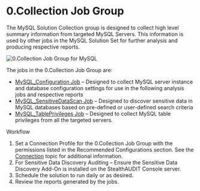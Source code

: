 # 0.Collection Job Group

The MySQL Solution Collection group is designed to collect high level summary information from
targeted MySQL Servers. This information is used by other jobs in the MySQL Solution Set for further
analysis and producing respective reports.

![0.Collection Job Group for MySQL](/img/versioned_docs/accessanalyzer_11.6/accessanalyzer/solutions/databases/postgresql/collection/0.collectionjobgroup.webp)

The jobs in the 0.Collection Job Group are:

- [MySQL_Configuration Job](/docs/accessanalyzer/11.6/solutions/databases/mysql/collection/mysql_configuration.md)
  – Designed to collect MySQL server instance and database configuration settings for use in the
  following analysis jobs and respective reports
- [MySQL_SensitiveDataScan Job](/docs/accessanalyzer/11.6/solutions/databases/mysql/collection/mysql_sensitivedatascan.md)
  – Designed to discover sensitive data in MySQL databases based on pre-defined or user-defined
  search criteria
- [MySQL_TablePrivileges Job](/docs/accessanalyzer/11.6/solutions/databases/mysql/collection/mysql_tableprivileges.md)
  – Designed to collect MySQL table privileges from all the targeted servers.

Workflow

1. Set a Connection Profile for the 0.Collection Job Group with the permissions listed in the
   Recommended Configurations section. See the
   [Connection](/docs/accessanalyzer/11.6/admin/settings/connection/overview.md)
   topic for additional information.
2. For Sensitive Data Discovery Auditing – Ensure the Sensitive Data Discovery Add-On is installed
   on the StealthAUDIT Console server.
3. Schedule the solution to run daily or as desired.
4. Review the reports generated by the jobs.
